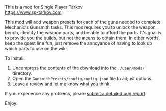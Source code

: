 This is a mod for Single Player Tarkov.  
https://www.sp-tarkov.com

This mod will add weapon presets for each of the guns needed to complete Mechanic's Gunsmith tasks. This mod requires you to unlock the weapon bench, identify the weapon parts, and be able to afford the parts. It's goal is to provide you the builds, but not the means to obtain them. In other words, keep the quest line fun, just remove the annoyance of having to look up which parts to use on the wiki.

To install:

1. Uncompress the contents of the download into the `./user/mods/` directory.  
2. Open the `GunsmithPresets/config/config.json` file to adjust options.
3. Leave a review and let me know what you think.

If you experience any problems, please [submit a detailed bug report](https://github.com/refringe/GunsmithPresets/issues).

Enjoy.
